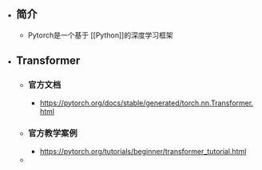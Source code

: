 - ## 简介
	- Pytorch是一个基于 [[Python]]的深度学习框架
- ## Transformer
	- ### 官方文档
		- https://pytorch.org/docs/stable/generated/torch.nn.Transformer.html
	- ### 官方教学案例
		- https://pytorch.org/tutorials/beginner/transformer_tutorial.html
	-